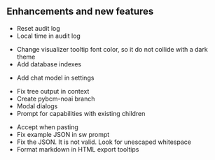## Enhancements and new features

- Reset audit log
- Local time in audit log
+ Change visualizer tooltip font color, so it do not collide with a dark theme
+ Add database indexes
- Add chat model in settings
+ Fix tree output in context
+ Create pybcm-noai branch
+ Modal dialogs
+ Prompt for capabilities with existing children
- Accept when pasting
- Fix example JSON in sw prompt
- Fix the JSON. It is not valid. Look for unescaped whitespace
- Format markdown in HTML export tooltips



